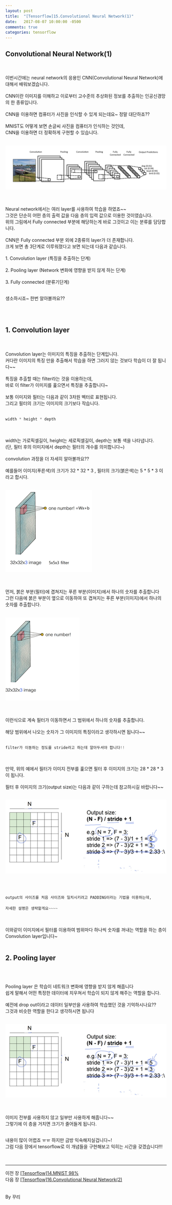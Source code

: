 ```yaml
---
layout: post
title:  "[Tensorflow]15.Convolutional Neural Network(1)"
date:   2017-08-07 10:00:00 -0500
comments: true
categories: tensorflow
---
```



## Convolutional Neural Network(1)
<br>
<br>
이번시간에는 neural network의 응용인 CNN(Convolutional Neural Network)에 대해서 배워보겠습니다.
<br>
<br>
CNN이란 이미지를 이해하고 이로부터 고수준의 추상화된 정보를 추출하는 인공신경망의 한 종류입니다. 
<br>
<br>
CNN을 이용하면 컴퓨터가 사진을 인식할 수 있게 되는데요~ 정말 대단하죠??
<br>
<br>
MNIST도 어떻게 보면 손글씨 사진을 컴퓨터가 인식하는 것인데, 
<br>
CNN을 이용하면 더 정확하게 구현할 수 있습니다.
<br>
<br>

![image](/image/tensorflow_img/cn1.png)

<br>
<br>
Neural network에서는 여러 layer를 사용하여 학습을 하였죠~~
<br>
그것은 단순히 어떤 층의 출력 값을 다음 층의 입력 값으로 이용한 것이였습니다.
<br>
위의 그림에서 Fully connected 부분에 해당하는게 바로 그것이고 이는 분류를 담당합니다.
<br>
<br>
CNN은 Fully connected 부분 외에 2종류의 layer가 더 존재합니다.
<br>
크게 보면 총 3단계로 이루워졌다고 보면 되는데 다음과 같습니다.
<br>
<br>
1. Convolution layer (특징을 추출하는 단계)
<br>
<br>
2. Pooling layer (Network 변화에 영향을 받지 않게 하는 단계)
<br>
<br>
3. Fully connected (분류기단계)
<br>
<br>

생소하시죠~ 한번 알아볼까요??

<br>
<br>

## 1. Convolution layer

<br>
<br>
Convolution layer는 이미지의 특징을 추출하는 단계입니다.
<br>
커다란 이미지의 특징 만을 추출해서 학습을 하면 그러지 않는 것보다 학습이 더 잘 됩니다~~ 
<br>
<br>
특징을 추출할 때는 filter라는 것을 이용하는데,
<br>
바로 이 filter가 이미지를 훑으면서 특징을 추출합니다~
<br>
<br>
보통 이미지와 필터는 다음과 같이 3차원 벡터로 표현됩니다.
<br>
그리고 필터의 크기는 이미지의 크기보다 작습니다.
<br>
<br>

```python
width * height * depth 
```

<br>
<br>
width는 가로픽셀길이, height는 세로픽셀길이, depth는 보통 색을 나타냅니다.
<br>
(단, 필터 후의 이미지에서 depth는 필터의 개수를 의미합니다~) 
<br>
<br>
convolution 과정을 더 자세히 알아볼까요??
<br>
<br>
예를들어 이미지(푸른색)의 크기가 32 * 32 * 3 , 필터의 크기(붉은색)는 5 * 5 * 3 이라고 합시다.
<br>
<br>

![image](/image/tensorflow_img/cn2.png)

<br>
<br>
먼저, 붉은 부분(필터)에 겹쳐지는 푸른 부분(이미지)에서 하나의 숫자를 추출합니다
<br>
그런 다음에 붉은 부분이 옆으로 이동하여 또 겹쳐지는 푸른 부분(이미지)에서 하나의 숫자를 추출합니다.
<br>
<br>

![image](/image/tensorflow_img/cn3.png)

<br>
<br>
이런식으로 계속 필터가 이동하면서 그 범위에서 하나의 숫자를 추출합니다.
<br>
<br>
해당 범위에서 나오는 숫자가 그 이미지의 특징이라고 생각하시면 됩니다~~
<br>
<br>

```python
filter가 이동하는 정도를 stride라고 하는데 알아두셔야 합니다!!
```

<br>
<br>
만약, 위의 예에서 필터가 이미지 전부를 훑으면 필터 후 이미지의 크기는 28 * 28 * 3 이 됩니다.
<br>
<br>
필터 후 이미지의 크기(output size)는 다음과 같이 구하는데 참고하시길 바랍니다~~
<br> 
<br>

![image](/image/tensorflow_img/cn4.png)

<br>
<br>

```python
output의 사이즈를 처음 사이즈와 일치시키려고 PADDING이라는 기법을 이용하는데,

자세한 설명은 생략할게요~~~~
```

<br>
<br>
이와같이 이미지에서 필터를 이용하여 범위마다 하나씩 숫자를 꺼내는 역할을 하는 층이 Convolution layer입니다~ 
<br>
<br>

## 2. Pooling layer

<br>
<br>

Pooling layer 은 학습이 네트워크 변화에 영향을 받지 않게 해줍니다
<br>
쉽게 말해서 어떤 특정한 데이터에 치우쳐서 학습이 되지 않게 해주는 역할을 합니다.
<br>
<br>
예전에 drop out이라고 데이터 일부만을 사용하여 학습했던 것을 기억하시나요??
<br>
그것과 비슷한 역할을 한다고 생각하시면 됩니다
<br>
<br>

![image](/image/tensorflow_img/cn4.png)

<br>
<br>
이미지 전부를 사용하지 않고 일부만 사용하게 해줍니다~~
<br>
그렇기에 이 층을 거치면 크기가 줄어들게 됩니다.
<br>
<br>

내용이 많이 어렵죠 ㅠㅠ 하지만 금방 익숙해지실겁니다~!
<br>
그럼 다음 장에서 tensorflow로 이 개념들을 구현해보고 익히는 시간을 갖겠습니다!!!
<br>
<br>
<br>

- - -
이전 장 [[Tensorflow]14.MNIST 98%](https://kookyungmin.github.io/tensorflow/2017/08/06/tensorflow15.html)
<br>
다음 장 [[Tensorflow]16.Convolutional Neural Network(2)](https://kookyungmin.github.io/tensorflow/2017/08/07/tensorflow17.html)
<br>
<br>
<br>
By 꾸리
